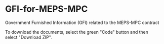 # GFI-for-MEPS-MPC
Government Furnished Information (GFI) related to the MEPS-MPC contract

To download the documents, select the green "Code" button and then select "Download ZIP".
